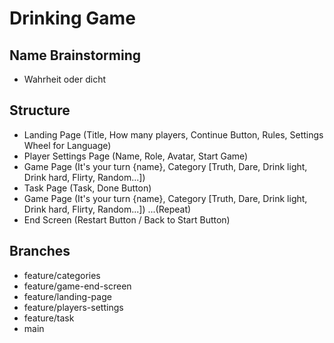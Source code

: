 # Drinking Game

## Name Brainstorming

- Wahrheit oder dicht

## Structure

- Landing Page (Title, How many players, Continue Button, Rules, Settings Wheel for Language)
- Player Settings Page (Name, Role, Avatar, Start Game)
- Game Page (It's your turn {name}, Category [Truth, Dare, Drink light, Drink hard, Flirty, Random...])
- Task Page (Task, Done Button)
- Game Page (It's your turn {name}, Category [Truth, Dare, Drink light, Drink hard, Flirty, Random...]) 
...(Repeat)
- End Screen (Restart Button / Back to Start Button)

## Branches

- feature/categories
- feature/game-end-screen
- feature/landing-page
- feature/players-settings
- feature/task
- main